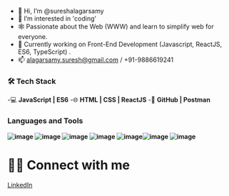 - 👋 Hi, I’m @sureshalagarsamy
- 👀 I’m interested in 'coding'
- 🕸️ Passionate about the Web (WWW) and learn to simplify web for everyone.
- 🔭 Currently working on Front-End Development (Javascript, ReactJS, ES6, TypeScript) .
- 📫 alagarsamy.suresh@gmail.com / +91-9886619241


### 🛠 **Tech Stack**

-💻  **JavaScript | ES6**
-🌐  **HTML | CSS | ReactJS**
-🔧  **GitHub | Postman**

### Languages and Tools
**![image](https://user-images.githubusercontent.com/74610770/109203993-d4124b80-77ca-11eb-8f84-ebcfb72fb3cf.png)  ![image](https://user-images.githubusercontent.com/74610770/109204504-6dd9f880-77cb-11eb-8c97-4f2e5fef0471.png) ![image](https://user-images.githubusercontent.com/74610770/109204905-efca2180-77cb-11eb-8073-51d600da08d0.png)  ![image](https://user-images.githubusercontent.com/74610770/109205495-afb76e80-77cc-11eb-95d2-5a55b9e40de5.png)  ![image](https://user-images.githubusercontent.com/74610770/109205968-4e43cf80-77cd-11eb-8cf0-ae24511ea634.png)![image](https://user-images.githubusercontent.com/74610770/109208796-c9f34b80-77d0-11eb-9df9-19053f25c8c0.png) ![image](https://user-images.githubusercontent.com/74610770/109223392-87d20600-77e0-11eb-89f5-180e0c0ffd0e.png)**


# 🤝🏻 Connect with me 
[LinkedIn](https://www.linkedin.com/in/suresh-alagarsamy-957588107/)    
